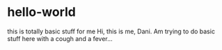 # hello-world
this is totally basic stuff for me
Hi, this is me, Dani. Am trying to do basic stuff here with a cough and a fever...
